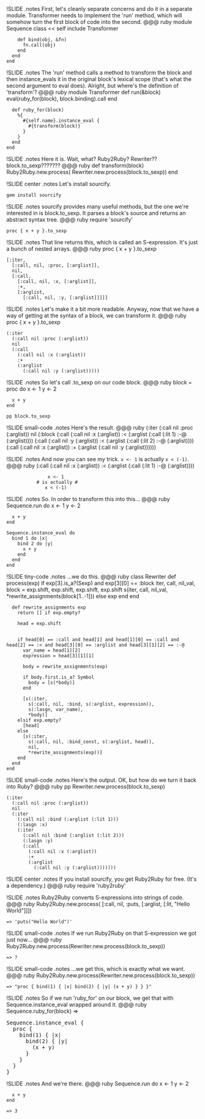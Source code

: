 !SLIDE
.notes First, let's cleanly separate concerns and do it in a separate module. Transformer needs to implement the 'run' method, which will somehow turn the first block of code into the second.
    @@@ ruby
    module Sequence
      class << self
        include Transformer

        def bind(obj, &fn)
          fn.call(obj)
        end
      end
    end

!SLIDE
.notes The 'run' method calls a method to transform the block and then instance_evals it in the original block's lexical scope (that's what the second argument to eval does). Alright, but where's the definition of 'transform'?
    @@@ ruby
    module Transformer
      def run(&block)
        eval(ruby_for(block),
          block.binding).call
      end

      def ruby_for(block)
        %{
          #{self.name}.instance_eval {
            #{transform(block)}
          }
        }
      end
    end

!SLIDE
.notes Here it is. Wait, what? Ruby2Ruby? Rewriter?? block.to_sexp???????
    @@@ ruby
    def transform(block)
      Ruby2Ruby.new.process(
        Rewriter.new.process(block.to_sexp))
    end

!SLIDE center
.notes Let's install sourcify.

    gem install sourcify

!SLIDE
.notes sourcify provides many useful methods, but the one we're interested in is block.to_sexp. It parses a block's source and returns an abstract syntax tree.
    @@@ ruby
    require 'sourcify'

    proc { x + y }.to_sexp

!SLIDE
.notes That line returns this, which is called an S-expression. It's just a bunch of nested arrays.
    @@@ ruby
    proc { x + y }.to_sexp

    [:iter,
      [:call, nil, :proc, [:arglist]],
      nil,
      [:call,
        [:call, nil, :x, [:arglist]],
        :+,
        [:arglist,
          [:call, nil, :y, [:arglist]]]]]

!SLIDE
.notes Let's make it a bit more readable. Anyway, now that we have a way of getting at the syntax of a block, we can transform it.
    @@@ ruby
    proc { x + y }.to_sexp

    (:iter
      (:call nil :proc (:arglist))
      nil
      (:call
        (:call nil :x (:arglist))
        :+
        (:arglist
          (:call nil :y (:arglist)))))

!SLIDE
.notes So let's call .to_sexp on our code block.
    @@@ ruby
    block = proc do
      x <- 1
      y <- 2

      x + y
    end

    pp block.to_sexp

!SLIDE small-code
.notes Here's the result.
    @@@ ruby
    (:iter
      (:call nil :proc (:arglist))
      nil
      (:block
        (:call
          (:call nil :x (:arglist))
          :<
          (:arglist (:call (:lit 1) :-@ (:arglist))))
        (:call
          (:call nil :y (:arglist))
          :<
          (:arglist (:call (:lit 2) :-@ (:arglist))))
        (:call
          (:call nil :x (:arglist))
          :+
          (:arglist (:call nil :y (:arglist))))))

!SLIDE
.notes And now you can see my trick. `x <- 1` is actually `x < (-1)`.
    @@@ ruby
    (:call
      (:call nil :x (:arglist))
      :<
      (:arglist
        (:call (:lit 1) :-@ (:arglist))))

                   x <- 1
               # is actually #
                  x < (-1)

!SLIDE
.notes So. In order to transform this into this...
    @@@ ruby
    Sequence.run do
      x <- 1
      y <- 2

      x + y
    end

    Sequence.instance_eval do
      bind 1 do |x|
        bind 2 do |y|
          x + y
        end
      end
    end

!SLIDE tiny-code
.notes ...we do this.
    @@@ ruby
    class Rewriter
      def process(exp)
        if exp[3].is_a?(Sexp) and exp[3][0] == :block
          iter, call, nil_val, block = exp.shift, exp.shift, exp.shift, exp.shift
          s(iter, call, nil_val, *rewrite_assignments(block[1..-1]))
        else
          exp
        end
      end

      def rewrite_assignments exp
        return [] if exp.empty?

        head = exp.shift


        if head[0] == :call and head[1] and head[1][0] == :call and head[2] == :< and head[3][0] == :arglist and head[3][1][2] == :-@
          var_name = head[1][2]
          expression = head[3][1][1]

          body = rewrite_assignments(exp)

          if body.first.is_a? Symbol
            body = [s(*body)]
          end

          [s(:iter,
            s(:call, nil, :bind, s(:arglist, expression)),
            s(:lasgn, var_name),
            *body)]
        elsif exp.empty?
          [head]
        else
          [s(:iter,
            s(:call, nil, :bind_const, s(:arglist, head)),
            nil,
            *rewrite_assignments(exp))]
        end
      end
    end

!SLIDE small-code
.notes Here's the output. OK, but how do we turn it back into Ruby?
    @@@ ruby
    pp Rewriter.new.process(block.to_sexp)

    (:iter
      (:call nil :proc (:arglist))
      nil
      (:iter
        (:call nil :bind (:arglist (:lit 1)))
        (:lasgn :x)
        (:iter
          (:call nil :bind (:arglist (:lit 2)))
          (:lasgn :y)
          (:call
            (:call nil :x (:arglist))
            :+
            (:arglist
              (:call nil :y (:arglist)))))))

!SLIDE center
.notes If you install sourcify, you get Ruby2Ruby for free. (It's a dependency.)
    @@@ ruby
    require 'ruby2ruby'

!SLIDE
.notes Ruby2Ruby converts S-expressions into strings of code.
    @@@ ruby
    Ruby2Ruby.new.process(
      [:call, nil, :puts,
        [:arglist,
          [:lit, "Hello World"]]])

    => 'puts("Hello World")'

!SLIDE small-code
.notes If we run Ruby2Ruby on that S-expression we got just now...
    @@@ ruby
    Ruby2Ruby.new.process(Rewriter.new.process(block.to_sexp))

    => ?

!SLIDE small-code
.notes ...we get this, which is exactly what we want.
    @@@ ruby
    Ruby2Ruby.new.process(Rewriter.new.process(block.to_sexp))

    => "proc { bind(1) { |x| bind(2) { |y| (x + y) } } }"

!SLIDE
.notes So if we run 'ruby_for' on our block, we get that with Sequence.instance_eval wrapped around it.
    @@@ ruby
    Sequence.ruby_for(block) =>

<pre class="string">
Sequence.instance_eval {
  proc {
    bind(1) { |x|
      bind(2) { |y|
        (x + y)
      }
    }
  }
}
</pre>

!SLIDE
.notes And we're there.
    @@@ ruby
    Sequence.run do
      x <- 1
      y <- 2

      x + y
    end

    => 3

